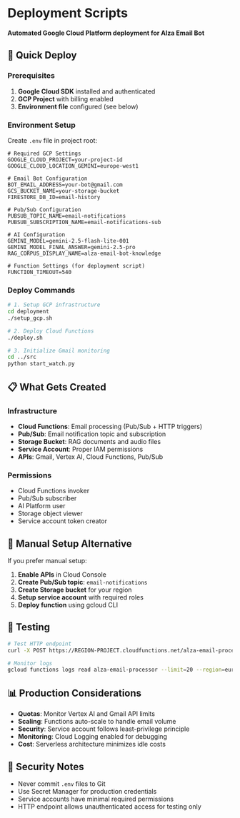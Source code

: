 # Deployment Scripts

**Automated Google Cloud Platform deployment for Alza Email Bot**

## 🚀 Quick Deploy

### Prerequisites
1. **Google Cloud SDK** installed and authenticated
2. **GCP Project** with billing enabled
3. **Environment file** configured (see below)

### Environment Setup
Create `.env` file in project root:

```env
# Required GCP Settings
GOOGLE_CLOUD_PROJECT=your-project-id
GOOGLE_CLOUD_LOCATION_GEMINI=europe-west1

# Email Bot Configuration  
BOT_EMAIL_ADDRESS=your-bot@gmail.com
GCS_BUCKET_NAME=your-storage-bucket
FIRESTORE_DB_ID=email-history

# Pub/Sub Configuration
PUBSUB_TOPIC_NAME=email-notifications
PUBSUB_SUBSCRIPTION_NAME=email-notifications-sub

# AI Configuration
GEMINI_MODEL=gemini-2.5-flash-lite-001  
GEMINI_MODEL_FINAL_ANSWER=gemini-2.5-pro
RAG_CORPUS_DISPLAY_NAME=alza-email-bot-knowledge

# Function Settings (for deployment script)
FUNCTION_TIMEOUT=540
```

### Deploy Commands

```bash
# 1. Setup GCP infrastructure
cd deployment
./setup_gcp.sh

# 2. Deploy Cloud Functions
./deploy.sh

# 3. Initialize Gmail monitoring
cd ../src
python start_watch.py
```

## 📋 What Gets Created

### Infrastructure
- **Cloud Functions**: Email processing (Pub/Sub + HTTP triggers)
- **Pub/Sub**: Email notification topic and subscription
- **Storage Bucket**: RAG documents and audio files
- **Service Account**: Proper IAM permissions
- **APIs**: Gmail, Vertex AI, Cloud Functions, Pub/Sub

### Permissions
- Cloud Functions invoker
- Pub/Sub subscriber  
- AI Platform user
- Storage object viewer
- Service account token creator

## 🔧 Manual Setup Alternative

If you prefer manual setup:

1. **Enable APIs** in Cloud Console
2. **Create Pub/Sub topic**: `email-notifications`
3. **Create Storage bucket** for your region
4. **Setup service account** with required roles
5. **Deploy function** using gcloud CLI

## 🧪 Testing

```bash
# Test HTTP endpoint
curl -X POST https://REGION-PROJECT.cloudfunctions.net/alza-email-processor-http

# Monitor logs
gcloud functions logs read alza-email-processor --limit=20 --region=europe-west1
```

## 📊 Production Considerations

- **Quotas**: Monitor Vertex AI and Gmail API limits
- **Scaling**: Functions auto-scale to handle email volume  
- **Security**: Service account follows least-privilege principle
- **Monitoring**: Cloud Logging enabled for debugging
- **Cost**: Serverless architecture minimizes idle costs

## 🔐 Security Notes

- Never commit `.env` files to Git
- Use Secret Manager for production credentials
- Service accounts have minimal required permissions
- HTTP endpoint allows unauthenticated access for testing only
